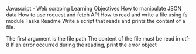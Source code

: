 Javascript - Web scraping
Learning Objectives
How to manipulate JSON data
How to use request and fetch API
How to read and write a file using fs module
Tasks
Readme
Write a script that reads and prints the content of a file.

The first argument is the file path
The content of the file must be read in utf-8
If an error occurred during the reading, print the error object
